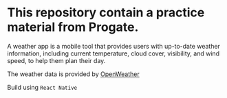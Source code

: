 # This repository contain a practice material from Progate.

A weather app is a mobile tool that provides users with up-to-date weather information, including current temperature, cloud cover, visibility, and wind speed, to help them plan their day.

The weather data is provided by [OpenWeather](https://openweathermap.org/)

Build using `React Native`